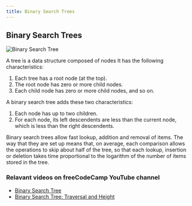 ```yaml
---
title: Binary Search Trees
---
```

## Binary Search Trees

![Binary Search Tree](https://cdn-images-1.medium.com/max/1320/0*x5o1G1UpM1RfLpyx.png)

A tree is a data structure composed of nodes It has the following characteristics:
1. Each tree has a root node (at the top).
2. The root node has zero or more child nodes.
3.  Each child node has zero or more child nodes, and so on.

A binary search tree adds these two characteristics:
1. Each node has up to two children.
2. For each node, its left descendents are less than the current node, which is less than the right descendents.

Binary search trees allow fast lookup, addition and removal of items. The way that they are set up means that, on average, each comparison allows the operations to skip about half of the tree, so that each lookup, insertion or deletion takes time proportional to the logarithm of the number of items stored in the tree.

### Relavant videos on freeCodeCamp YouTube channel
* <a href='https://youtu.be/5cU1ILGy6dM' target='_blank' rel='nofollow'>Binary Search Tree</a>
* <a href='https://youtu.be/Aagf3RyK3Lw' target='_blank' rel='nofollow'>Binary Search Tree: Traversal and Height</a>

